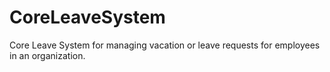 # CoreLeaveSystem
Core Leave System for managing vacation or leave requests for employees in an organization.
